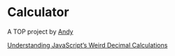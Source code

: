 # Calculator

A TOP project
by [Andy](https://github.com/nerminDonlag)

[Understanding JavaScript’s Weird Decimal Calculations](https://medium.com/@DominicCarmel/understanding-javascripts-weird-decimal-calculations-e65f0e1adefb)